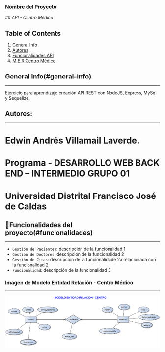 ### Nombre del Proyecto
<em> ## API - Centro Médico </em>

## Table of Contents
1. [General Info](#general-info)
2. [Autores](#autores)
3. [Funcionalidades API](#funcionalidades)
4. [M.E.R Centro Médico](#MER)


## General Info(#general-info)
***
Ejercicio para aprendizaje creación API REST con NodeJS, Express, MySql y Sequelize. 

## Autores:
***
# Edwin Andrés Villamail Laverde. 
# Programa - DESARROLLO WEB BACK END – INTERMEDIO GRUPO 01
# Universidad Distrital Francisco José de Caldas

## :hammer:Funcionalidades del proyecto(#funcionalidades)
***
- `Gestión de Pacientes`: descripción de la funcionalidad 1
- `Gestión de Doctores`: descripción de la funcionalidad 2
- `Gestión de Citas`: descripción de la funcionalidade 2a relacionada con la funcionalidad 2
- `Funcionalidad`: descripción de la funcionalidad 3

### Imagen de Modelo Entidad Relación - Centro Médico
***
![M.E.R Centro Médico](/ModeloEntidadRelacion-Proyecto.png)

